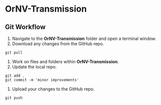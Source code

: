 # OrNV-Transmission

## Git Workflow

1. Navigate to the **OrNV-Transmission** folder and open a terminal window.
1. Download any changes from the GitHub repo.
```
git pull
```
1. Work on files and folders within **OrNV-Transmission**.
1. Update the local repo.
```
git add .
git commit -m 'minor improvements'
```
1. Upload your changes to the GitHub repo.
```
git push
```

